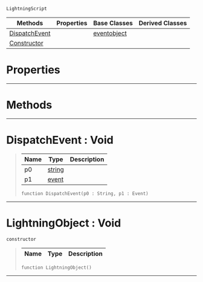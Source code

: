  `LightningScript`

|Methods|Properties|Base Classes|Derived Classes|
|---|---|---|---|
|[ DispatchEvent](https://plasmaengine.github.io/PlasmaDocs/Plasma1/C++/code_reference/class_reference/lightningobject.markdown#dispatchevent-void)| |[eventobject](https://plasmaengine.github.io/PlasmaDocs/Plasma1/C++/code_reference/class_reference/eventobject.markdown)| |
|[ Constructor](https://plasmaengine.github.io/PlasmaDocs/Plasma1/C++/code_reference/class_reference/lightningobject.markdown#lightningobject-void)| | | |


 #  Properties


---  
 #  Methods


---  
 #  DispatchEvent : Void

> 
> |Name|Type|Description|
> |---|---|---|
> |p0|[string](https://plasmaengine.github.io/PlasmaDocs/Plasma1/C++/code_reference/lightning_base_types/string.markdown)| |
> |p1|[event](https://plasmaengine.github.io/PlasmaDocs/Plasma1/C++/code_reference/class_reference/event.markdown)| |
> ``` lang=cpp, name=Lightning
> function DispatchEvent(p0 : String, p1 : Event)
> ``` 


---  
 #  LightningObject : Void

 `constructor`

> 
> |Name|Type|Description|
> |---|---|---|
> ``` lang=cpp, name=Lightning
> function LightningObject()
> ``` 


---  
 

 